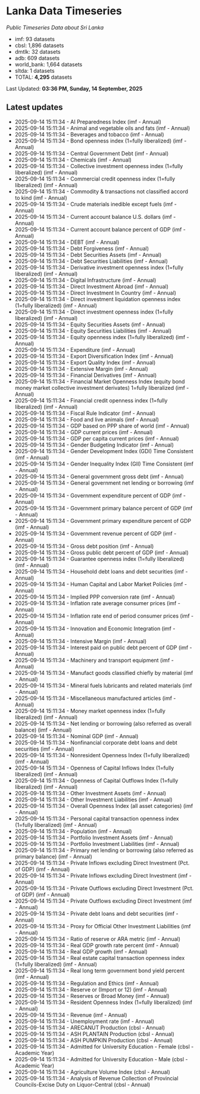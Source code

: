 # Lanka Data Timeseries
*Public Timeseries Data about Sri Lanka*

* imf: 93 datasets
* cbsl: 1,896 datasets
* dmtlk: 32 datasets
* adb: 609 datasets
* world_bank: 1,664 datasets
* sltda: 1 datasets
* TOTAL: **4,295** datasets

Last Updated: **03:36 PM, Sunday, 14 September, 2025**

## Latest updates

* 2025-09-14 15:11:34 - AI Preparedness Index (imf - Annual)
* 2025-09-14 15:11:34 - Animal and vegetable oils and fats (imf - Annual)
* 2025-09-14 15:11:34 - Beverages and tobacco (imf - Annual)
* 2025-09-14 15:11:34 - Bond openness index (1=fully liberalized) (imf - Annual)
* 2025-09-14 15:11:34 - Central Government Debt (imf - Annual)
* 2025-09-14 15:11:34 - Chemicals (imf - Annual)
* 2025-09-14 15:11:34 - Collective investment openness index (1=fully liberalized) (imf - Annual)
* 2025-09-14 15:11:34 - Commercial credit openness index (1=fully liberalized) (imf - Annual)
* 2025-09-14 15:11:34 - Commodity & transactions not classified accord to kind (imf - Annual)
* 2025-09-14 15:11:34 - Crude materials inedible except fuels (imf - Annual)
* 2025-09-14 15:11:34 - Current account balance U.S. dollars (imf - Annual)
* 2025-09-14 15:11:34 - Current account balance percent of GDP (imf - Annual)
* 2025-09-14 15:11:34 - DEBT (imf - Annual)
* 2025-09-14 15:11:34 - Debt Forgiveness (imf - Annual)
* 2025-09-14 15:11:34 - Debt Securities Assets (imf - Annual)
* 2025-09-14 15:11:34 - Debt Securities Liabilities (imf - Annual)
* 2025-09-14 15:11:34 - Derivative investment openness index (1=fully liberalized) (imf - Annual)
* 2025-09-14 15:11:34 - Digital Infrastructure (imf - Annual)
* 2025-09-14 15:11:34 - Direct Investment Abroad (imf - Annual)
* 2025-09-14 15:11:34 - Direct Investment In Country (imf - Annual)
* 2025-09-14 15:11:34 - Direct investment liquidation openness index (1=fully liberalized) (imf - Annual)
* 2025-09-14 15:11:34 - Direct investment openness index (1=fully liberalized) (imf - Annual)
* 2025-09-14 15:11:34 - Equity Securities Assets (imf - Annual)
* 2025-09-14 15:11:34 - Equity Securities Liabilities (imf - Annual)
* 2025-09-14 15:11:34 - Equity openness index (1=fully liberalized) (imf - Annual)
* 2025-09-14 15:11:34 - Expenditure (imf - Annual)
* 2025-09-14 15:11:34 - Export Diversification Index (imf - Annual)
* 2025-09-14 15:11:34 - Export Quality Index (imf - Annual)
* 2025-09-14 15:11:34 - Extensive Margin (imf - Annual)
* 2025-09-14 15:11:34 - Financial Derivatives (imf - Annual)
* 2025-09-14 15:11:34 - Financial Market Openness Index (equity bond money market collective investment derivates) 1=fully liberalized (imf - Annual)
* 2025-09-14 15:11:34 - Financial credit openness index (1=fully liberalized) (imf - Annual)
* 2025-09-14 15:11:34 - Fiscal Rule Indicator (imf - Annual)
* 2025-09-14 15:11:34 - Food and live animals (imf - Annual)
* 2025-09-14 15:11:34 - GDP based on PPP share of world (imf - Annual)
* 2025-09-14 15:11:34 - GDP current prices (imf - Annual)
* 2025-09-14 15:11:34 - GDP per capita current prices (imf - Annual)
* 2025-09-14 15:11:34 - Gender Budgeting Indicator (imf - Annual)
* 2025-09-14 15:11:34 - Gender Development Index (GDI) Time Consistent (imf - Annual)
* 2025-09-14 15:11:34 - Gender Inequality Index (GII) Time Consistent (imf - Annual)
* 2025-09-14 15:11:34 - General government gross debt (imf - Annual)
* 2025-09-14 15:11:34 - General government net lending or borrowing (imf - Annual)
* 2025-09-14 15:11:34 - Government expenditure percent of GDP (imf - Annual)
* 2025-09-14 15:11:34 - Government primary balance percent of GDP (imf - Annual)
* 2025-09-14 15:11:34 - Government primary expenditure percent of GDP (imf - Annual)
* 2025-09-14 15:11:34 - Government revenue percent of GDP (imf - Annual)
* 2025-09-14 15:11:34 - Gross debt position (imf - Annual)
* 2025-09-14 15:11:34 - Gross public debt percent of GDP (imf - Annual)
* 2025-09-14 15:11:34 - Guarantee openness index (1=fully liberalized) (imf - Annual)
* 2025-09-14 15:11:34 - Household debt loans and debt securities (imf - Annual)
* 2025-09-14 15:11:34 - Human Capital and Labor Market Policies (imf - Annual)
* 2025-09-14 15:11:34 - Implied PPP conversion rate (imf - Annual)
* 2025-09-14 15:11:34 - Inflation rate average consumer prices (imf - Annual)
* 2025-09-14 15:11:34 - Inflation rate end of period consumer prices (imf - Annual)
* 2025-09-14 15:11:34 - Innovation and Economic Integration (imf - Annual)
* 2025-09-14 15:11:34 - Intensive Margin (imf - Annual)
* 2025-09-14 15:11:34 - Interest paid on public debt percent of GDP (imf - Annual)
* 2025-09-14 15:11:34 - Machinery and transport equipment (imf - Annual)
* 2025-09-14 15:11:34 - Manufact goods classified chiefly by material (imf - Annual)
* 2025-09-14 15:11:34 - Mineral fuels lubricants and related materials (imf - Annual)
* 2025-09-14 15:11:34 - Miscellaneous manufactured articles (imf - Annual)
* 2025-09-14 15:11:34 - Money market openness index (1=fully liberalized) (imf - Annual)
* 2025-09-14 15:11:34 - Net lending or borrowing (also referred as overall balance) (imf - Annual)
* 2025-09-14 15:11:34 - Nominal GDP (imf - Annual)
* 2025-09-14 15:11:34 - Nonfinancial corporate debt loans and debt securities (imf - Annual)
* 2025-09-14 15:11:34 - Nonresident Openness Index (1=fully liberalized) (imf - Annual)
* 2025-09-14 15:11:34 - Openness of Capital Inflows Index (1=fully liberalized) (imf - Annual)
* 2025-09-14 15:11:34 - Openness of Capital Outflows Index (1=fully liberalized) (imf - Annual)
* 2025-09-14 15:11:34 - Other Investment Assets (imf - Annual)
* 2025-09-14 15:11:34 - Other Investment Liabilities (imf - Annual)
* 2025-09-14 15:11:34 - Overall Openness Index (all asset categories) (imf - Annual)
* 2025-09-14 15:11:34 - Personal capital transaction openness index (1=fully liberalized) (imf - Annual)
* 2025-09-14 15:11:34 - Population (imf - Annual)
* 2025-09-14 15:11:34 - Portfolio Investment Assets (imf - Annual)
* 2025-09-14 15:11:34 - Portfolio Investment Liabilities (imf - Annual)
* 2025-09-14 15:11:34 - Primary net lending or borrowing (also referred as primary balance) (imf - Annual)
* 2025-09-14 15:11:34 - Private Inflows excluding Direct Investment (Pct. of GDP) (imf - Annual)
* 2025-09-14 15:11:34 - Private Inflows excluding Direct Investment (imf - Annual)
* 2025-09-14 15:11:34 - Private Outflows excluding Direct Investment (Pct. of GDP) (imf - Annual)
* 2025-09-14 15:11:34 - Private Outflows excluding Direct Investment (imf - Annual)
* 2025-09-14 15:11:34 - Private debt loans and debt securities (imf - Annual)
* 2025-09-14 15:11:34 - Proxy for Official Other Investment Liabilities (imf - Annual)
* 2025-09-14 15:11:34 - Ratio of reserve or ARA metric (imf - Annual)
* 2025-09-14 15:11:34 - Real GDP growth rate percent (imf - Annual)
* 2025-09-14 15:11:34 - Real GDP growth (imf - Annual)
* 2025-09-14 15:11:34 - Real estate capital transaction openness index (1=fully liberalized) (imf - Annual)
* 2025-09-14 15:11:34 - Real long term government bond yield percent (imf - Annual)
* 2025-09-14 15:11:34 - Regulation and Ethics (imf - Annual)
* 2025-09-14 15:11:34 - Reserve or (Import or 12) (imf - Annual)
* 2025-09-14 15:11:34 - Reserves or Broad Money (imf - Annual)
* 2025-09-14 15:11:34 - Resident Openness Index (1=fully liberalized) (imf - Annual)
* 2025-09-14 15:11:34 - Revenue (imf - Annual)
* 2025-09-14 15:11:34 - Unemployment rate (imf - Annual)
* 2025-09-14 15:11:34 - ARECANUT Production (cbsl - Annual)
* 2025-09-14 15:11:34 - ASH PLANTAIN Production (cbsl - Annual)
* 2025-09-14 15:11:34 - ASH PUMPKIN Production (cbsl - Annual)
* 2025-09-14 15:11:34 - Admitted for University Education - Female (cbsl - Academic Year)
* 2025-09-14 15:11:34 - Admitted for University Education - Male (cbsl - Academic Year)
* 2025-09-14 15:11:34 - Agriculture Volume Index (cbsl - Annual)
* 2025-09-14 15:11:34 - Analysis of Revenue Collection of Provincial Councils-Excise Duty on Liquor-Central (cbsl - Annual)